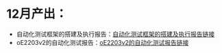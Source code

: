 # 12月产出：

- 自动化测试框架的搭建及执行报告：[自动化测试框架的搭建及执行报告链接](https://github.com/vegetable-yx/PLCT_test0/blob/main/%E8%87%AA%E5%8A%A8%E5%8C%96%E6%B5%8B%E8%AF%95/2022_12_28_part3%E6%B5%8B%E8%AF%95/%E8%87%AA%E5%8A%A8%E5%8C%96%E6%B5%8B%E8%AF%95%E9%85%8D%E7%BD%AE%E5%8F%8A%E4%BD%BF%E7%94%A8.md)
- oE2203v2的自动化测试报告：[oE2203v2的自动化测试报告链接](https://github.com/vegetable-yx/PLCT_test0/tree/main/%E8%87%AA%E5%8A%A8%E5%8C%96%E6%B5%8B%E8%AF%95)
















